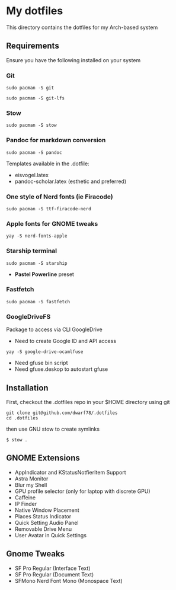 # My dotfiles
This directory contains the dotfiles for my Arch-based system

## Requirements

Ensure you have the following installed on your system

### Git

```
sudo pacman -S git
```
```
sudo pacman -S git-lfs
```

### Stow

```
sudo pacman -S stow
```

### Pandoc for markdown conversion
```
sudo pacman -S pandoc
``` 
Templates available in the .dotfile:

- eisvogel.latex  
- pandoc-scholar.latex (esthetic and preferred)  

### One style of Nerd fonts (ie Firacode)

```
sudo pacman -S ttf-firacode-nerd
```

### Apple fonts for GNOME tweaks

```
yay -S nerd-fonts-apple
```

### Starship terminal

```
sudo pacman -S starship
```
 - **Pastel Powerline** preset
### Fastfetch

```
sudo pacman -S fastfetch
```
### GoogleDriveFS 
Package to access via CLI GoogleDrive

- Need to create Google ID and API access
```
yay -S google-drive-ocamlfuse
```
- Need gfuse bin script
- Need gfuse.deskop to autostart gfuse

## Installation

First, checkout the .dotfiles repo in your $HOME directory using git

```
git clone git@github.com/dwarf78/.dotfiles
cd .dotfiles
```

then use GNU stow to create symlinks

```
$ stow .
```

## GNOME Extensions
- AppIndicator and KStatusNotfierItem Support
- Astra Monitor
- Blur my Shell
- GPU profile selector (only for laptop with discrete GPU)
- Caffeine 
- IP Finder
- Native Window Placement
- Places Status Indicator
- Quick Setting Audio Panel
- Removable Drive Menu
- User Avatar in Quick Settings

## Gnome Tweaks

- SF Pro Regular (Interface Text)
- SF Pro Regular (Document Text)
- SFMono Nerd Font Mono (Monospace Text)

